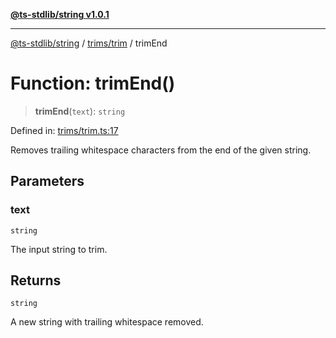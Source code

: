 [**@ts-stdlib/string v1.0.1**](../../../README.md)

***

[@ts-stdlib/string](../../../modules.md) / [trims/trim](../README.md) / trimEnd

# Function: trimEnd()

> **trimEnd**(`text`): `string`

Defined in: [trims/trim.ts:17](https://github.com/gabaudette/ts-stdlib/blob/94404285f4faf17348604cdfd50e84b4b9ee7b00/packages/string/src/trims/trim.ts#L17)

Removes trailing whitespace characters from the end of the given string.

## Parameters

### text

`string`

The input string to trim.

## Returns

`string`

A new string with trailing whitespace removed.
